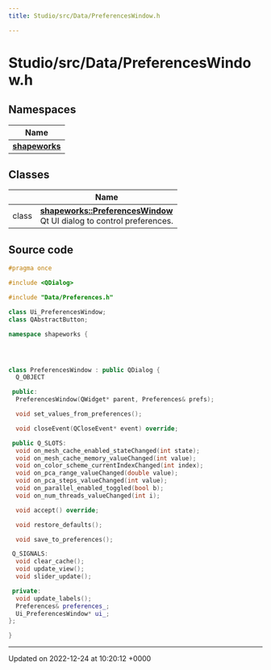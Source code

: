 ```yaml
---
title: Studio/src/Data/PreferencesWindow.h

---
```


# Studio/src/Data/PreferencesWindow.h



## Namespaces

| Name           |
| -------------- |
| **[shapeworks](../Namespaces/namespaceshapeworks.md)**  |

## Classes

|                | Name           |
| -------------- | -------------- |
| class | **[shapeworks::PreferencesWindow](../Classes/classshapeworks_1_1PreferencesWindow.md)** <br>Qt UI dialog to control preferences.  |




## Source code

```cpp
#pragma once

#include <QDialog>

#include "Data/Preferences.h"

class Ui_PreferencesWindow;
class QAbstractButton;

namespace shapeworks {




class PreferencesWindow : public QDialog {
  Q_OBJECT

 public:
  PreferencesWindow(QWidget* parent, Preferences& prefs);

  void set_values_from_preferences();

  void closeEvent(QCloseEvent* event) override;

 public Q_SLOTS:
  void on_mesh_cache_enabled_stateChanged(int state);
  void on_mesh_cache_memory_valueChanged(int value);
  void on_color_scheme_currentIndexChanged(int index);
  void on_pca_range_valueChanged(double value);
  void on_pca_steps_valueChanged(int value);
  void on_parallel_enabled_toggled(bool b);
  void on_num_threads_valueChanged(int i);

  void accept() override;

  void restore_defaults();

  void save_to_preferences();

 Q_SIGNALS:
  void clear_cache();
  void update_view();
  void slider_update();

 private:
  void update_labels();
  Preferences& preferences_;
  Ui_PreferencesWindow* ui_;
};

}
```


-------------------------------

Updated on 2022-12-24 at 10:20:12 +0000
